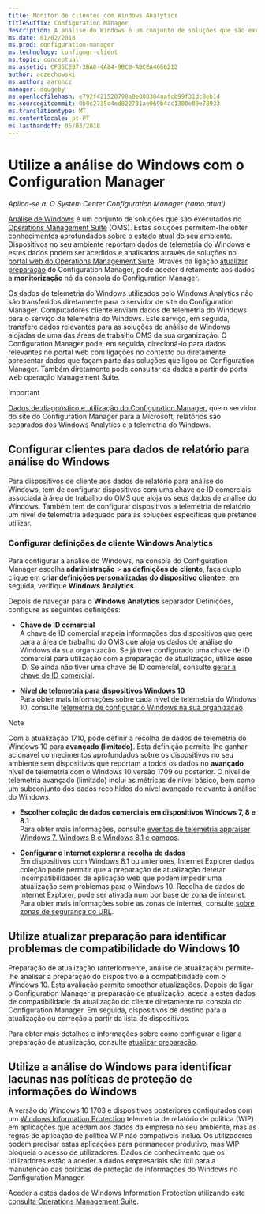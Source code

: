 ```yaml
---
title: Monitor de clientes com Windows Analytics
titleSuffix: Configuration Manager
description: A análise do Windows é um conjunto de soluções que são executados no Operations Management Suite que lhe permitem que desenhar informações valiosas para o estado atual do seu ambiente, tirando partido os dados de telemetria do Windows são reportados pelos dispositivos no seu ambiente.
ms.date: 01/02/2018
ms.prod: configuration-manager
ms.technology: configmgr-client
ms.topic: conceptual
ms.assetid: CF35CE87-3BA8-4A84-9BC8-ABCEA4666212
author: aczechowski
ms.author: aaroncz
manager: dougeby
ms.openlocfilehash: e792f421520798a0e000384aafcb99f31dc8eb14
ms.sourcegitcommit: 0b0c2735c4ed822731ae069b4cc1380e89e78933
ms.translationtype: MT
ms.contentlocale: pt-PT
ms.lasthandoff: 05/03/2018
---
```

# <a name="use-windows-analytics-with-configuration-manager"></a>Utilize a análise do Windows com o Configuration Manager

*Aplica-se a: O System Center Configuration Manager (ramo atual)*

[Análise de Windows](https://www.microsoft.com/WindowsForBusiness/windows-analytics) é um conjunto de soluções que são executados no [Operations Management Suite](/azure/operations-management-suite/operations-management-suite-overview) (OMS). Estas soluções permitem-lhe obter conhecimentos aprofundados sobre o estado atual do seu ambiente. Dispositivos no seu ambiente reportam dados de telemetria do Windows e estes dados podem ser acedidos e analisados através de soluções no [portal web do Operations Management Suite](https://mms.microsoft.com). Através da ligação [atualizar preparação](/sccm/core/clients/manage/upgrade/upgrade-analytics) do Configuration Manager, pode aceder diretamente aos dados a **monitorização** nó da consola do Configuration Manager.

Os dados de telemetria do Windows utilizados pelo Windows Analytics não são transferidos diretamente para o servidor de site do Configuration Manager. Computadores cliente enviam dados de telemetria do Windows para o serviço de telemetria do Windows. Este serviço, em seguida, transfere dados relevantes para as soluções de análise de Windows alojadas de uma das áreas de trabalho OMS da sua organização. O Configuration Manager pode, em seguida, direcioná-lo para dados relevantes no portal web com ligações no contexto ou diretamente apresentar dados que façam parte das soluções que ligou ao Configuration Manager. Também diretamente pode consultar os dados a partir do portal web operação Management Suite.

>[!Important]
>[Dados de diagnóstico e utilização do Configuration Manager](../../plan-design/diagnostics/diagnostics-and-usage-data.md), que o servidor do site do Configuration Manager para a Microsoft, relatórios são separados dos Windows Analytics e a telemetria do Windows.

## <a name="configure-clients-to-report-data-to-windows-analytics"></a>Configurar clientes para dados de relatório para análise do Windows

Para dispositivos de cliente aos dados de relatório para análise do Windows, tem de configurar dispositivos com uma chave de ID comerciais associada à área de trabalho do OMS que aloja os seus dados de análise do Windows. Também tem de configurar dispositivos a telemetria de relatório um nível de telemetria adequado para as soluções específicas que pretende utilizar. 

### <a name="configure-windows-analytics-client-settings"></a>Configurar definições de cliente Windows Analytics
Para configurar a análise do Windows, na consola do Configuration Manager escolha **administração** > **as definições de cliente**, faça duplo clique em **criar definições personalizadas do dispositivo cliente**e, em seguida, verifique **Windows Analytics**.  

Depois de navegar para o **Windows Analytics** separador Definições, configure as seguintes definições:
  -  **Chave de ID comercial**  
A chave de ID comercial mapeia informações dos dispositivos que gere para a área de trabalho do OMS que aloja os dados de análise do Windows da sua organização. Se já tiver configurado uma chave de ID comercial para utilização com a preparação de atualização, utilize esse ID. Se ainda não tiver uma chave de ID comercial, consulte [gerar a chave de ID comercial]( https://technet.microsoft.com/itpro/windows/deploy/upgrade-readiness-get-started#generate-your-commercial-id-key).

  -  **Nível de telemetria para dispositivos Windows 10**   
Para obter mais informações sobre cada nível de telemetria do Windows 10, consulte [telemetria de configurar o Windows na sua organização](https://technet.microsoft.com/itpro/windows/manage/configure-windows-telemetry-in-your-organization#telemetry-levels).

   > [!Note]
   > Com a atualização 1710, pode definir a recolha de dados de telemetria do Windows 10 para **avançado (limitado)**. Esta definição permite-lhe ganhar acionável conhecimentos aprofundados sobre os dispositivos no seu ambiente sem dispositivos que reportam a todos os dados no **avançado** nível de telemetria com o Windows 10 versão 1709 ou posterior. O nível de telemetria avançado (limitado) inclui as métricas de nível básico, bem como um subconjunto dos dados recolhidos do nível avançado relevante à análise do Windows.


  -  **Escolher coleção de dados comerciais em dispositivos Windows 7, 8 e 8.1**   
Para obter mais informações, consulte [eventos de telemetria appraiser Windows 7, Windows 8 e Windows 8.1 e campos](https://go.microsoft.com/fwlink/?LinkID=822965).

  -  **Configurar o Internet explorar a recolha de dados**  
Em dispositivos com Windows 8.1 ou anteriores, Internet Explorer dados coleção pode permitir que a preparação de atualização detetar incompatibilidades de aplicação web que podem impedir uma atualização sem problemas para o Windows 10. Recolha de dados do Internet Explorer, pode ser ativada num por base de zona de internet. Para obter mais informações sobre as zonas de internet, consulte [sobre zonas de segurança do URL](https://msdn.microsoft.com/library/ms537183(v=vs.85).aspx).

## <a name="use-upgrade-readiness-to-identify-windows-10-compatibility-issues"></a>Utilize atualizar preparação para identificar problemas de compatibilidade do Windows 10

Preparação de atualização (anteriormente, análise de atualização) permite-lhe analisar a preparação do dispositivo e a compatibilidade com o Windows 10. Esta avaliação permite smoother atualizações. Depois de ligar o Configuration Manager a preparação de atualização, aceda a estes dados de compatibilidade da atualização do cliente diretamente na consola do Configuration Manager. Em seguida, dispositivos de destino para a atualização ou correção a partir da lista de dispositivos.

Para obter mais detalhes e informações sobre como configurar e ligar a preparação de atualização, consulte [atualizar preparação](../../clients/manage/upgrade/upgrade-analytics.md).

## <a name="use-windows-analytics-to-identify-gaps-in-windows-information-protection-policies"></a>Utilize a análise do Windows para identificar lacunas nas políticas de proteção de informações do Windows

A versão do Windows 10 1703 e dispositivos posteriores configurados com um [Windows Information Protection](https://docs.microsoft.com/windows/threat-protection/windows-information-protection/protect-enterprise-data-using-wip) telemetria de relatório de política (WIP) em aplicações que acedam aos dados da empresa no seu ambiente, mas as regras de aplicação de política WIP não compatíveis inclua. Os utilizadores podem precisar estas aplicações para permanecer produtivo, mas WIP bloqueia o acesso de utilizadores. Dados de conhecimento que os utilizadores estão a aceder a dados empresariais são útil para a manutenção das políticas de proteção de informações do Windows no Configuration Manager. 

Aceder a estes dados de Windows Information Protection utilizando este [consulta Operations Management Suite](https://go.microsoft.com/fwlink/?linkid=849952).